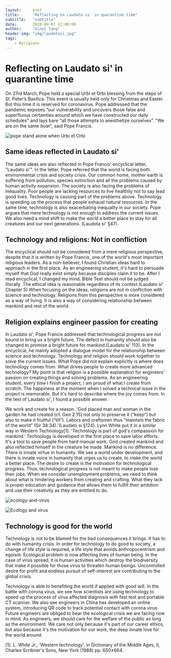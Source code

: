 ```yaml
---
layout:     post
title:      "Reflecting on Laudato si' in quarantine time"
subtitle:   "subtitle"
date:       2020-04-07 12:00:00
author:     "Xinyi Tang"
header-img: "img/laudatosi.jpg"
tags:
    - Religions
---
```


# Reflecting on Laudato si' in quarantine time

On 27rd March, Pope held a special Urbi et Orbi blessing from the steps of St. Peter’s Basilica. This event is usually held only for Christmas and Easter. But this time it is reserved for coronavirus. Pope addressed that the pandemic exposes “our vulnerability and uncovers those false and superfluous certainties around which we have constructed our daily schedules” and lays bare “all those attempts to anesthetize ourselves”. "We are on the same boat", said Pope Francis. 

<img src="//https://nineteencommas.github.io/img/pope-stand-alone.jpg"
     alt="pope stand alone when Urbi et Orbi">

## Same ideas reflected in Laudato si'

The same ideas are also reflected in Pope Francis' encyclical letter, "Laudato si'". In the letter, Pope referred  that the world is facing both environmental crisis and society crisis. Our common home, mother earth is suffering from pollution, species extinction and all the problems caused by human activity expansion. The society is also facing the problems of inequality. Poor people are lacking resources to live healthily not to say lead good lives.  Technology is causing part of the problems above. Technology is speeding up the process that people exhaust natural resources. In the same time, technology is also exacerbating inequality in our society. Pope argues that mere technology is not enough to address the current issues. We also need a mind shift to make the world a better place to stay for all creatures and our next generations. (Laudota si' §47).

## Technology and religions: Not in confliction

The encyclical should not be considered from a mere religious perspective, despite that it is written by Pope Francis, one of the world's most important religious leaders.  As a non-believer, I found Christian ideas hard to approach in the first place. As an engineering student, it's hard to persuade myself that God really exist simply because disciples claim it to be. After I read encyclical, I changed my mind. Bible Text should not be judged literally. The ethical idea is reasonable regardless of its context.(Laudato si' Chapter 5)  When focusing on the ideas, religions are not in confliction with science and technology. Religions from this perspective is more considered as a way of living. It is also a way of considering relationship between mankind and rest of the world.

## Religion explains engineer passion for creating

In Laudato si', Pope Francis addressed that technological progress are not bound to bring us a bright future. The defect in humanity should also be changed to promise a bright future for mankind.(Laudato si' 113). In the encyclical, he mainly adopted a dialogue model for the relationship between science and technology. Technology and religion should work together to solve the current issues. What Pope did not explain explicitly is where does technology comes from. What drives people to create more advanced technology?  My point is that religion is a possible explanation for engineers' passion on creating things and solving problems. As an engineering student, every time I finish a project, I am proud of what I create from scratch. The happiness at the moment when I solved a technical issue in the project is memorable. But it's hard to describe where the joy comes from. In the text of Laudato si', I found a possible answer. 

We work and create for a reason. 'God placed man and woman in the garden he had created (cf. Gen 2:15) not only to preserve it (“keep”) but also to make it fruitful (“till”). Labors and craftsmen thus “maintain the fabric of the world” (Sir 38:34).'(Laudato si §124).  Lynn White put it in a similar way in Western Technology[1]. 'Technology is part of god's compassion for mankind.'  Technology is developed in the first place to save labor efforts. It's a tool to save people from hard manual work. God created mankind and also reflected himself in the creature he made. Mankind is no difference. There is innate virtue in humanity. We see a world under development, and there is innate voice in humanity that urges us to create, to make the world a better place. The desire to create is the motivation for technological progress. Thus, technological progress is not meant to make people lose their jobs. When we consider unemployment problems, we need to think about what is hindering workers from creating and crafting. What they lack is proper education and guidance that allows them to fulfill their ambition and use their creativity as they are entitled to do.

![ecology-and-virus](../Ecology_and_Virus.jpg)


<img src="//https://nineteencommas.github.io/img/Ecology_and_Virus.jpg"
     alt="Ecology and virus">

## Technology is good for the world

Technology is not to be blamed for the bad consequences it brings. It has to do with humanity crisis. In order for technology to do good to society, a change of life style is required, a life style that avoids anthropocentrism and egoism. Ecological problem is now affecting lives of human being. In the case of virus spread, it is human activities which destroy the biodiversity that make it possible for those virus to threaten human beings. Uncontrolled desire for profit and endless pursuit of self-interest are contributing to the global crisis.

Technology is able to benefiting the world if applied with good will. In the battle with corona virus, we see how scientists are using technology to speed up the process of virus affected diagnosis with fast test and portable CT scanner. We also see engineers in China has developed an online system, introducing QR code to track potential contact with corona virus. Future engineers are obliged to bear the ecological crisis we are facing now in mind. As engineers, we should care for the welfare of the public as long as the environment. We care not only because it's part of our career ethics, but also because it's the motivation for our work, the deep innate love for the world around.

[1]. L. White Jr., 'Western technology', in Dictionary of the Middle Ages, II, Charles Scribner's Sons, New York (1988) pp. 650±664. 

